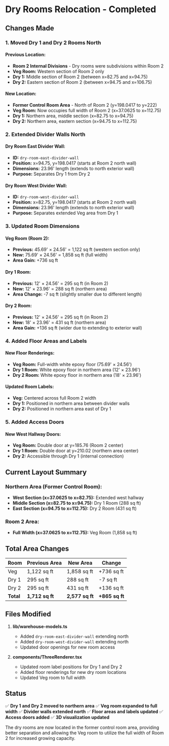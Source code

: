 # Dry Rooms Relocation - Completed

## Changes Made

### 1. **Moved Dry 1 and Dry 2 Rooms North**

#### Previous Location:
- **Room 2 Internal Divisions** - Dry rooms were subdivisions within Room 2
- **Veg Room:** Western section of Room 2 only
- **Dry 1:** Middle section of Room 2 (between x=82.75 and x=94.75)
- **Dry 2:** Eastern section of Room 2 (between x=94.75 and x=106.75)

#### New Location:
- **Former Control Room Area** - North of Room 2 (y=198.0417 to y=222)
- **Veg Room:** Now occupies full width of Room 2 (x=37.0625 to x=112.75)
- **Dry 1:** Northern area, middle section (x=82.75 to x=94.75)
- **Dry 2:** Northern area, eastern section (x=94.75 to x=112.75)

### 2. **Extended Divider Walls North**

#### Dry Room East Divider Wall:
- **ID:** `dry-room-east-divider-wall`
- **Position:** x=94.75, y=198.0417 (starts at Room 2 north wall)
- **Dimensions:** 23.96' length (extends to north exterior wall)
- **Purpose:** Separates Dry 1 from Dry 2

#### Dry Room West Divider Wall:
- **ID:** `dry-room-west-divider-wall`
- **Position:** x=82.75, y=198.0417 (starts at Room 2 north wall)
- **Dimensions:** 23.96' length (extends to north exterior wall)
- **Purpose:** Separates extended Veg area from Dry 1

### 3. **Updated Room Dimensions**

#### Veg Room (Room 2):
- **Previous:** 45.69' × 24.56' = 1,122 sq ft (western section only)
- **New:** 75.69' × 24.56' = 1,858 sq ft (full width)
- **Area Gain:** +736 sq ft

#### Dry 1 Room:
- **Previous:** 12' × 24.56' = 295 sq ft (in Room 2)
- **New:** 12' × 23.96' = 288 sq ft (northern area)
- **Area Change:** -7 sq ft (slightly smaller due to different length)

#### Dry 2 Room:
- **Previous:** 12' × 24.56' = 295 sq ft (in Room 2)
- **New:** 18' × 23.96' = 431 sq ft (northern area)
- **Area Gain:** +136 sq ft (wider due to extending to exterior wall)

### 4. **Added Floor Areas and Labels**

#### New Floor Renderings:
- **Veg Room:** Full-width white epoxy floor (75.69' × 24.56')
- **Dry 1 Room:** White epoxy floor in northern area (12' × 23.96')
- **Dry 2 Room:** White epoxy floor in northern area (18' × 23.96')

#### Updated Room Labels:
- **Veg:** Centered across full Room 2 width
- **Dry 1:** Positioned in northern area between divider walls
- **Dry 2:** Positioned in northern area east of Dry 1

### 5. **Added Access Doors**

#### New West Hallway Doors:
- **Veg Room:** Double door at y=185.76 (Room 2 center)
- **Dry 1 Room:** Double door at y=210.02 (northern area center)
- **Dry 2:** Accessible through Dry 1 (internal connection)

## Current Layout Summary

### Northern Area (Former Control Room):
- **West Section (x=37.0625 to x=82.75):** Extended west hallway
- **Middle Section (x=82.75 to x=94.75):** Dry 1 Room (288 sq ft)
- **East Section (x=94.75 to x=112.75):** Dry 2 Room (431 sq ft)

### Room 2 Area:
- **Full Width (x=37.0625 to x=112.75):** Veg Room (1,858 sq ft)

## Total Area Changes

| Room | Previous Area | New Area | Change |
|------|---------------|----------|---------|
| Veg | 1,122 sq ft | 1,858 sq ft | +736 sq ft |
| Dry 1 | 295 sq ft | 288 sq ft | -7 sq ft |
| Dry 2 | 295 sq ft | 431 sq ft | +136 sq ft |
| **Total** | **1,712 sq ft** | **2,577 sq ft** | **+865 sq ft** |

## Files Modified

1. **lib/warehouse-models.ts**
   - Added `dry-room-east-divider-wall` extending north
   - Added `dry-room-west-divider-wall` extending north
   - Updated door openings for new room access

2. **components/ThreeRenderer.tsx**
   - Updated room label positions for Dry 1 and Dry 2
   - Added floor renderings for new dry room locations
   - Updated Veg room to full width

## Status

✅ **Dry 1 and Dry 2 moved to northern area**
✅ **Veg room expanded to full width**
✅ **Divider walls extended north**
✅ **Floor areas and labels updated**
✅ **Access doors added**
✅ **3D visualization updated**

The dry rooms are now located in the former control room area, providing better separation and allowing the Veg room to utilize the full width of Room 2 for increased growing capacity.
